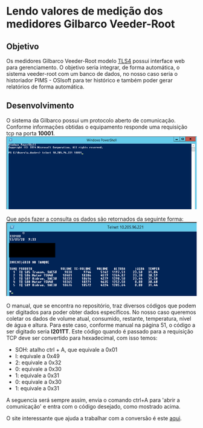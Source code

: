 # Lendo valores de medição dos medidores Gilbarco Veeder-Root


## Objetivo

Os medidores Gilbarco Veeder-Root modelo [TLS4](https://www.gilbarco.com/br/produtos/medicao-e-monitoramento/tls4) possui interface web para gerenciamento.
O objetivo seria integrar, de forma automática, o sistema veeder-root com um banco de dados, no nosso caso seria o historiador PIMS - OSIsoft para ter histórico e também poder gerar relatórios de forma automática.

## Desenvolvimento

O sistema da Gilbarco possui um protocolo aberto de comunicação.
Conforme informações obtidas o equipamento responde uma requisição tcp na porta **10001**.
<img src="https://github.com/dedynobre/lendo-valores-medidores-veeder-root/blob/master/imagens/img-01.png"/>

Que após fazer a consulta os dados são retornados da seguinte forma:
<img src="https://github.com/dedynobre/lendo-valores-medidores-veeder-root/blob/master/imagens/img-02.png"/>

O manual, que se encontra no repositório, traz diversos códigos que podem ser digitados para poder obter dados específicos.
No nosso caso queremos coletar os dados de volume atual, consumido, restante, temperatura, nível de água e altura.
Para este caso, conforme manual na página 51, o código a ser digitado seria **<SOH>I201TT**.
Este código quando é passado para a requisição TCP deve ser convertido para hexadecimal, com isso temos:
+ SOH: atalho ctrl + A, que equivale a 0x01
+ I: equivale a 0x49
+ 2: equivale a 0x32
+ 0: equivale a 0x30
+ 1: equivale a 0x31
+ 0: equivale a 0x30
+ 1: equivale a 0x31

A seguencia será sempre assim, envia o comando ctrl+A para 'abrir a comunicação' e entra com o código desejado, como mostrado acima.

O site interessante que ajuda a trabalhar com a conversão é este [aqui](http://www.insecuritynet.com.br/ferramentas-online/converter-texto-para-hexadecimal).


 
